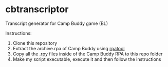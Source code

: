 # cbtranscriptor
Transcript generator for Camp Buddy game (BL)

Instructions:
1. Clone this repository
2. Extract the archive.rpa of Camp Buddy using [rpatool](https://github.com/Shizmob/rpatool)
3. Copy all the .rpy files inside of the Camp Buddy RPA to this repo folder
4. Make my script executable, execute it and then follow the instructions
